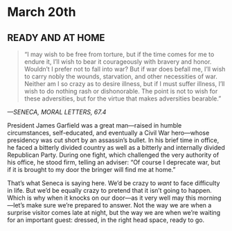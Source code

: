 # March 20th
## READY AND AT HOME

> “I may wish to be free from torture, but if the time comes for me to endure it, I’ll wish to bear it courageously with bravery and honor. Wouldn’t I prefer not to fall into war? But if war does befall me, I’ll wish to carry nobly the wounds, starvation, and other necessities of war. Neither am I so crazy as to desire illness, but if I must suffer illness, I’ll wish to do nothing rash or dishonorable. The point is not to wish for these adversities, but for the virtue that makes adversities bearable.”

*—SENECA, MORAL LETTERS, 67.4*

President James Garfield was a great man—raised in humble circumstances, self-educated, and eventually a Civil War hero—whose presidency was cut short by an assassin’s bullet. In his brief time in office, he faced a bitterly divided country as well as a bitterly and internally divided Republican Party. During one fight, which challenged the very authority of his office, he stood firm, telling an adviser: “Of course I deprecate war, but if it is brought to my door the bringer will find me at home.”

That’s what Seneca is saying here. We’d be crazy to *want* to face difficulty in life. But we’d be equally crazy to pretend that it isn’t going to happen. Which is why when it knocks on our door—as it very well may this morning—let’s make sure we’re prepared to answer. Not the way we are when a surprise visitor comes late at night, but the way we are when we’re waiting for an important guest: dressed, in the right head space, ready to go.

